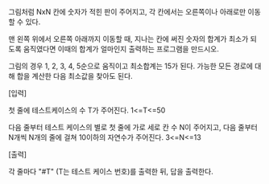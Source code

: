 그림처럼 NxN 칸에 숫자가 적힌 판이 주어지고, 각 칸에서는 오른쪽이나 아래로만 이동할 수 있다.

맨 왼쪽 위에서 오른쪽 아래까지 이동할 때, 지나는 칸에 써진 숫자의 합계가 최소가 되도록 움직였다면 이때의 합계가 얼마인지 출력하는 프로그램을 만드시오.

그림의 경우 1, 2, 3, 4, 5순으로 움직이고 최소합계는 15가 된다. 가능한 모든 경로에 대해 합을 계산한 다음 최소값을 찾아도 된다.

[입력]

첫 줄에 테스트케이스의 수 T가 주어진다. 1<=T<=50

다음 줄부터 테스트 케이스의 별로 첫 줄에 가로 세로 칸 수 N이 주어지고, 다음 줄부터 N개씩 N개의 줄에 걸쳐 10이하의 자연수가 주어진다. 3<=N<=13
 
[출력]

각 줄마다 "#T" (T는 테스트 케이스 번호)를 출력한 뒤, 답을 출력한다.